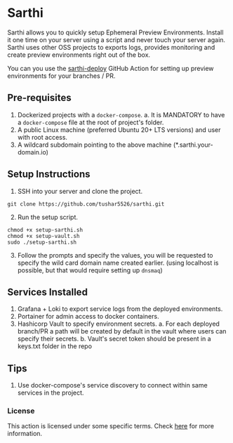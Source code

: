 # Sarthi

Sarthi allows you to quickly setup Ephemeral Preview Environments. Install it one time on your server using a script 
and never touch your server again. Sarthi uses other OSS projects to exports logs, provides monitoring and create preview
environments right out of the box. 

You can you use the [sarthi-deploy]() GitHub Action for setting up preview environments for your branches / PR.

## Pre-requisites

1. Dockerized projects with a `docker-compose`.
   a. It is MANDATORY to have a `docker-compose` file at the root of project's folder. 
2. A public Linux machine (preferred Ubuntu 20+ LTS versions) and user with root access. 
3. A wildcard subdomain pointing to the above machine (*.sarthi.your-domain.io)

## Setup Instructions

1. SSH into your server and clone the project. 
```commandline
git clone https://github.com/tushar5526/sarthi.git
```

2. Run the setup script.
```commandline
chmod +x setup-sarthi.sh
chmod +x setup-vault.sh
sudo ./setup-sarthi.sh
```

3. Follow the prompts and specify the values, you will be requested to specify the wild card domain name created earlier.
   (using localhost is possible, but that would require setting up `dnsmaq`)

Services Installed
------------------

1. Grafana + Loki to export service logs from the deployed environments. 
2. Portainer for admin access to docker containers. 
3. Hashicorp Vault to specify environment secrets. 
   a. For each deployed branch/PR a path will be created by default in the vault where users can specify their secrets.
   b. Vault's secret token should be present in a keys.txt folder in the repo

Tips
----
1. Use docker-compose's service discovery to connect within same services in the project. 


### License
This action is licensed under some specific terms. Check [here](LICENSE) for more information.

